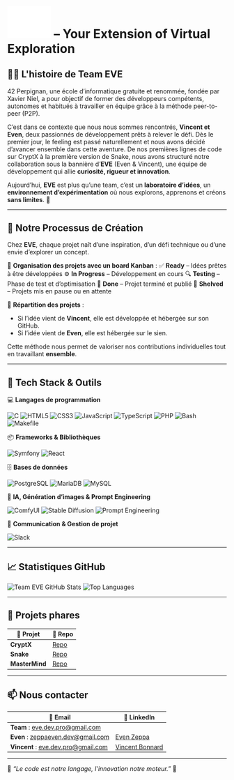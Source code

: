 # <img src="https://github.com/eve-enterprise/eve-enterprise/blob/main/logo_eve.svg" style="width: 100px;"> – Your Extension of Virtual Exploration

## 🏴‍☠️ L'histoire de Team EVE

42 Perpignan, une école d’informatique gratuite et renommée, fondée par Xavier Niel, a pour objectif de former des développeurs compétents, autonomes et habitués à travailler en équipe grâce à la méthode peer-to-peer (P2P).

C’est dans ce contexte que nous nous sommes rencontrés, **Vincent et Even**, deux passionnés de développement prêts à relever le défi. Dès le premier jour, le feeling est passé naturellement et nous avons décidé d’avancer ensemble dans cette aventure. De nos premières lignes de code sur CryptX à la première version de Snake, nous avons structuré notre collaboration sous la bannière d’**EVE** (Even & Vincent), une équipe de développement qui allie **curiosité, rigueur et innovation**.

Aujourd’hui, **EVE** est plus qu’une team, c’est un **laboratoire d’idées**, un **environnement d’expérimentation** où nous explorons, apprenons et créons **sans limites**. 🚀

---

## 🚀 Notre Processus de Création

Chez **EVE**, chaque projet naît d’une inspiration, d’un défi technique ou d’une envie d’explorer un concept.

📌 **Organisation des projets avec un board Kanban** :
✅ **Ready** – Idées prêtes à être développées
⚙️ **In Progress** – Développement en cours
🔍 **Testing** – Phase de test et d’optimisation
🚀 **Done** – Projet terminé et publié
📂 **Shelved** – Projets mis en pause ou en attente

📌 **Répartition des projets** :
- Si l’idée vient de **Vincent**, elle est développée et hébergée sur son GitHub.
- Si l’idée vient de **Even**, elle est hébergée sur le sien.

Cette méthode nous permet de valoriser nos contributions individuelles tout en travaillant **ensemble**.

---

## 🔧 Tech Stack & Outils

💻 **Langages de programmation**

![C](https://img.shields.io/badge/C-00599C?style=for-the-badge&logo=c&logoColor=white)
![HTML5](https://img.shields.io/badge/HTML5-E34F26?style=for-the-badge&logo=html5&logoColor=white)
![CSS3](https://img.shields.io/badge/CSS3-1572B6?style=for-the-badge&logo=css3&logoColor=white)
![JavaScript](https://img.shields.io/badge/JavaScript-F7DF1E?style=for-the-badge&logo=javascript&logoColor=black)
![TypeScript](https://img.shields.io/badge/TypeScript-3178C6?style=for-the-badge&logo=typescript&logoColor=white)
![PHP](https://img.shields.io/badge/PHP-777BB4?style=for-the-badge&logo=php&logoColor=white)
![Bash](https://img.shields.io/badge/Bash-4EAA25?style=for-the-badge&logo=gnu-bash&logoColor=white)
![Makefile](https://img.shields.io/badge/Makefile-1E90FF?style=for-the-badge&logo=cmake&logoColor=white)

📦 **Frameworks & Bibliothèques**

![Symfony](https://img.shields.io/badge/Symfony-000000?style=for-the-badge&logo=symfony&logoColor=white)
![React](https://img.shields.io/badge/React-61DAFB?style=for-the-badge&logo=react&logoColor=black)

🗄 **Bases de données**

![PostgreSQL](https://img.shields.io/badge/PostgreSQL-336791?style=for-the-badge&logo=postgresql&logoColor=white)
![MariaDB](https://img.shields.io/badge/MariaDB-003545?style=for-the-badge&logo=mariadb&logoColor=white)
![MySQL](https://img.shields.io/badge/MySQL-4479A1?style=for-the-badge&logo=mysql&logoColor=white)

🧠 **IA, Génération d’images & Prompt Engineering**

![ComfyUI](https://img.shields.io/badge/ComfyUI-FF9800?style=for-the-badge&logo=artstation&logoColor=white)
![Stable Diffusion](https://img.shields.io/badge/Stable%20Diffusion-3A3A3A?style=for-the-badge&logo=stablediffusion&logoColor=white)
![Prompt Engineering](https://img.shields.io/badge/Prompt%20Engineering-0078D4?style=for-the-badge&logo=openai&logoColor=white)

📢 **Communication & Gestion de projet**

![Slack](https://img.shields.io/badge/Slack-4A154B?style=for-the-badge&logo=slack&logoColor=white)

---

## 📈 Statistiques GitHub

![Team EVE GitHub Stats](https://github-readme-stats.vercel.app/api?username=eve-enterprise&show_icons=true&theme=tokyonight)
![Top Languages](https://github-readme-stats.vercel.app/api/top-langs/?username=eve-enterprise&layout=compact&theme=tokyonight)

---

## 🌟 Projets phares

| 🚀 Projet | 🔗 Repo |
|---------|---------|
| **CryptX** | [Repo](https://github.com/eve-enterprise/CryptX) |
| **Snake** | [Repo](https://github.com/eve-enterprise/Snake)  |
| **MasterMind** | [Repo](https://github.com/eve-enterprise/MasterMind) |

---

## 📫 Nous contacter

| 📧  Email | 🔗 LinkedIn |
|---------|---------|
| **Team** : eve.dev.pro@gmail.com |
| **Even**  : zeppaeven.dev@gmail.com | [Even Zeppa](https://www.linkedin.com/in/even-zeppa-760779336)
| **Vincent** : eve.dev.pro@gmail.com | [Vincent Bonnard](https://www.linkedin.com/in/vincent-bonnard-2a378233a/)

---

👾 *“Le code est notre langage, l’innovation notre moteur.”* 👾

